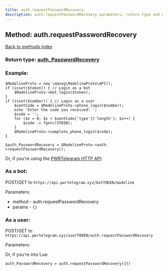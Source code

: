 ```yaml
---
title: auth.requestPasswordRecovery
description: auth.requestPasswordRecovery parameters, return type and example
---
```

## Method: auth.requestPasswordRecovery  
[Back to methods index](index.md)




### Return type: [auth\_PasswordRecovery](../types/auth_PasswordRecovery.md)

### Example:


```
$MadelineProto = new \danog\MadelineProto\API();
if (isset($token)) { // Login as a bot
    $MadelineProto->bot_login($token);
}
if (isset($number)) { // Login as a user
    $sentCode = $MadelineProto->phone_login($number);
    echo 'Enter the code you received: ';
    $code = '';
    for ($x = 0; $x < $sentCode['type']['length']; $x++) {
        $code .= fgetc(STDIN);
    }
    $MadelineProto->complete_phone_login($code);
}

$auth_PasswordRecovery = $MadelineProto->auth->requestPasswordRecovery();
```

Or, if you're using the [PWRTelegram HTTP API](https://pwrtelegram.xyz):

### As a bot:

POST/GET to `https://api.pwrtelegram.xyz/botTOKEN/madeline`

Parameters:

* method - auth.requestPasswordRecovery
* params - `{}`



### As a user:

POST/GET to `https://api.pwrtelegram.xyz/userTOKEN/auth.requestPasswordRecovery`

Parameters:




Or, if you're into Lua:

```
auth_PasswordRecovery = auth.requestPasswordRecovery({})
```

